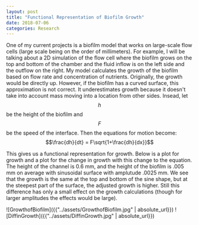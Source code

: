 ```yaml
---
layout: post
title: "Functional Representation of Biofilm Growth"
date: 2018-07-06
categories: Research
---
```


One of my current projects is a biofilm model that works on large-scale flow cells (large scale being on the order of millimeters). For example, I will be talking about a 2D simulation of the flow cell where the biofilm grows on the top and bottom of the chamber and the fluid inflow is on the left side and the outflow on the right. My model calculates the growth of the biofilm based on flow rate and concentration of nutrients. Originally, the growth would be directly up. However, if the biofilm has a curved surface, this approximation is not correct. It underestimates growth because it doesn't take into account mass moving into a location from other sides. Insead, let $$h$$ be the height of the biofilm and $$F$$ be the speed of the interface. Then the equations for motion become:
$$\frac{dh}{dt} = F\sqrt{1+\frac{dh}{dx}}$$

This gives us a functional representation for growth. Below is a plot for growth and a plot for the change in growth with this change to the equation. The height of the channel is 0.6 mm, and the height of the biofilm is .005 mm on average with sinusoidal surface with amplutude .0025 mm. We see that the growth is the same at the top and bottom of the sine shape, but at the steepest part of the surface, the adjusted growth is higher. Still this difference has only a small effect on the growth calculations (though for larger amplitudes the effects would be large).

![GrowthofBiofilm]({{"../assets/GrowthofBiofilm.jpg" | absolute_url}})
![DiffinGrowth]({{"../assets/DiffinGrowth.jpg" | absolute_url}})